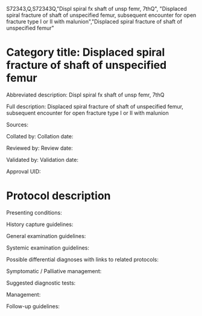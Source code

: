 S72343,Q,S72343Q,"Displ spiral fx shaft of unsp femr, 7thQ", "Displaced spiral fracture of shaft of unspecified femur, subsequent encounter for open fracture type I or II with malunion","Displaced spiral fracture of shaft of unspecified femur"
# Category title: Displaced spiral fracture of shaft of unspecified femur

Abbreviated description: Displ spiral fx shaft of unsp femr, 7thQ

Full description: Displaced spiral fracture of shaft of unspecified femur, subsequent encounter for open fracture type I or II with malunion

Sources:

Collated by:
Collation date:

Reviewed by:
Review date:

Validated by:
Validation date:

Approval UID:

# Protocol description

Presenting conditions:

History capture guidelines:

General examination guidelines:

Systemic examination guidelines:

Possible differential diagnoses with links to related protocols:

Symptomatic / Palliative management:

Suggested diagnostic tests:

Management:

Follow-up guidelines:
